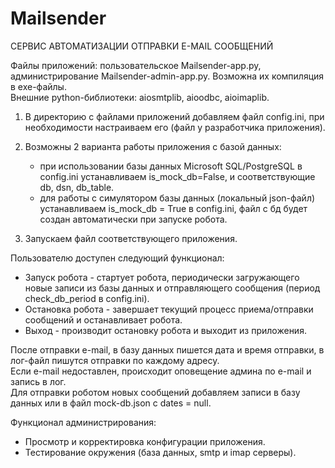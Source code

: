 # Mailsender

СЕРВИС АВТОМАТИЗАЦИИ ОТПРАВКИ E-MAIL СООБЩЕНИЙ

Файлы приложений: пользовательское Mailsender-app.py, администрирование Mailsender-admin-app.py. Возможна их компиляция в exe-файлы.<br/>
Внешние python-библиотеки:  aiosmtplib, aioodbc, aioimaplib.

1) В директорию с файлами приложений добавляем файл config.ini, при необходимости настраиваем его (файл у разработчика приложения).

2) Возможны 2 варианта работы приложения с базой данных:</br>
   -  при использовании базы данных Microsoft SQL/PostgreSQL в config.ini устанавливаем is_mock_db=False, и соответствующие db, dsn, db_table.<br/>
   -  для работы с симулятором базы данных (локальный json-файл) устанавливаем is_mock_db = True в config.ini, файл с бд будет создан автоматически при запуске робота.

3) Запускаем файл соответствующего приложения.

Пользователю доступен следующий функционал:
- Запуск робота - стартует робота, периодически загружающего новые записи из базы данных и отправляющего сообщения (период check_db_period в config.ini).<br/>
- Остановка робота - завершает текущий процесс приема/отправки сообщений и останавливает робота.<br/>
- Выход - производит остановку робота и выходит из приложения.

После отправки e-mail, в базу данных пишется дата и время отправки, в лог-файл пишутся отправки по каждому адресу.<br/>
Если e-mail недоставлен, происходит оповещение админа по e-mail и запись в лог.<br/>
Для отправки роботом новых сообщений добавляем записи в базу данных или в файл mock-db.json с dates = null.

Функционал администрирования:
- Просмотр и корректировка конфигурации приложения.<br/>
- Тестирование окружения (база данных, smtp и imap серверы).<br/>